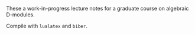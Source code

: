 These a work-in-progress lecture notes for a graduate course on algebraic D-modules.

Compile with `lualatex` and `biber`.
